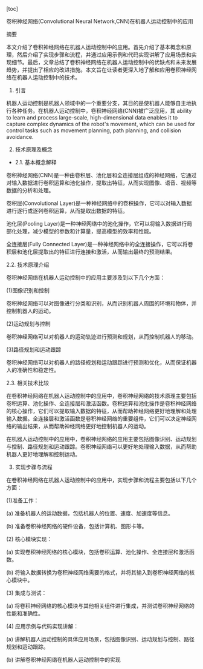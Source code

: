 
[toc]                    
                
                
卷积神经网络(Convolutional Neural Network,CNN)在机器人运动控制中的应用

摘要

本文介绍了卷积神经网络在机器人运动控制中的应用。首先介绍了基本概念和原理，然后介绍了实现步骤和流程，并通过应用示例和代码实现讲解了应用场景和实现细节。最后，文章总结了卷积神经网络在机器人运动控制中的优缺点和未来发展趋势，并提出了相应的改进措施。本文旨在让读者更深入地了解和应用卷积神经网络在机器人运动控制中的技术。

1. 引言

机器人运动控制是机器人领域中的一个重要分支，其目的是使机器人能够自主地执行各种任务。在机器人运动控制中，卷积神经网络(CNN)被广泛应用，其 ability to learn and process large-scale, high-dimensional data enables it to capture complex dynamics of the robot's movement, which can be used for control tasks such as movement planning, path planning, and collision avoidance.

2. 技术原理及概念

- 2.1. 基本概念解释

卷积神经网络(CNN)是一种由卷积层、池化层和全连接层组成的神经网络，它通过对输入数据进行卷积运算和池化操作，提取出特征，从而实现图像、语音、视频等数据的分析和处理。

卷积层(Convolutional Layer)是一种神经网络中的卷积操作，它可以对输入数据进行逐行或逐列卷积运算，从而提取出数据的特征。

池化层(Pooling Layer)是一种神经网络中的池化操作，它可以将输入数据进行局部化处理，减少模型的参数和计算量，提高模型的效率和性能。

全连接层(Fully Connected Layer)是一种神经网络中的全连接操作，它可以将卷积层和池化层提取出的特征进行连接和激活，从而输出最终的预测结果。

2.2. 技术原理介绍

卷积神经网络在机器人运动控制中的应用主要涉及到以下几个方面：

(1)图像识别和控制

卷积神经网络可以对图像进行分类和识别，从而识别机器人周围的环境和物体，并控制机器人的运动。

(2)运动规划与控制

卷积神经网络可以对机器人的运动轨迹进行预测和规划，从而控制机器人的移动。

(3)路径规划和运动跟踪

卷积神经网络可以对机器人的路径规划和运动跟踪进行预测和优化，从而保证机器人的准确性和稳定性。

2.3. 相关技术比较

在卷积神经网络在机器人运动控制中的应用中，卷积神经网络的技术原理主要包括卷积运算、池化操作、全连接层和激活函数。卷积运算和池化操作是卷积神经网络的核心操作，它们可以提取输入数据的特征，从而帮助神经网络更好地理解和处理输入数据。全连接层和激活函数是卷积神经网络的重要组件，它们可以决定神经网络的输出结果，从而帮助神经网络更好地控制机器人的运动。

在机器人运动控制中的应用中，卷积神经网络的应用主要包括图像识别、运动规划与控制、路径规划和运动跟踪。卷积神经网络可以更好地处理输入数据，从而帮助机器人更好地理解和控制运动。

3. 实现步骤与流程

在卷积神经网络在机器人运动控制中的应用中，实现步骤和流程主要包括以下几个方面：

(1)准备工作：

(a) 准备机器人的运动数据，包括机器人的位置、速度、加速度等信息。

(b) 准备卷积神经网络的硬件设备，包括计算机、图形卡等。

(2) 核心模块实现：

(a) 实现卷积神经网络的核心模块，包括卷积运算、池化操作、全连接层和激活函数。

(b) 将输入数据转换为卷积神经网络需要的格式，并将其输入到卷积神经网络的核心模块中。

(3) 集成与测试：

(a) 将卷积神经网络的核心模块与其他相关组件进行集成，并测试卷积神经网络的性能和准确性。

(4) 应用示例与代码实现讲解：

(a) 讲解机器人运动控制的具体应用场景，包括图像识别、运动规划与控制、路径规划和运动跟踪。

(b) 讲解卷积神经网络在机器人运动控制中的实现

